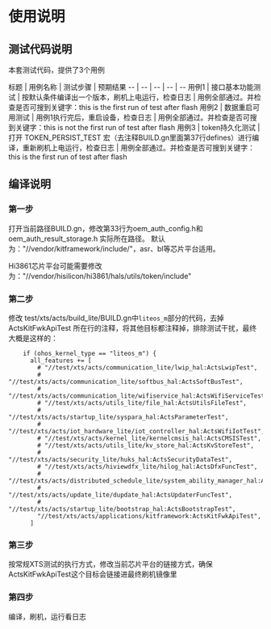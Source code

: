 # 使用说明

## 测试代码说明
本套测试代码，提供了3个用例

标题 | 用例名称 | 测试步骤 | 预期结果
-- | -- | -- | -- | --
用例1 | 接口基本功能测试 | 按默认条件编译出一个版本，刷机上电运行，检查日志 | 用例全部通过。并检查是否可搜到关键字：this is the first run of test after flash
用例2 | 数据重启可用测试 | 用例1执行完后，重启设备，检查日志 | 用例全部通过。并检查是否可搜到关键字：this is not the first run of test after flash
用例3 | token持久化测试 | 打开 TOKEN_PERSIST_TEST 宏（去注释BUILD.gn里面第37行defines）进行编译，重新刷机上电运行，检查日志 | 用例全部通过。并检查是否可搜到关键字：this is the first run of test after flash


## 编译说明

### 第一步
打开当前路径BUILD.gn，修改第33行为oem_auth_config.h和oem_auth_result_storage.h 实际所在路径。
默认为："//vendor/kitframework/include/"，asr、bl等芯片平台适用。

Hi3861芯片平台可能需要修改为："//vendor/hisilicon/hi3861/hals/utils/token/include"

### 第二步
修改 test/xts/acts/build_lite/BUILD.gn中```liteos_m```部分的代码，去掉 ActsKitFwkApiTest 所在行的注释，将其他目标都注释掉，排除测试干扰，最终大概是这样的：
```
    if (ohos_kernel_type == "liteos_m") {
      all_features += [
        # "//test/xts/acts/communication_lite/lwip_hal:ActsLwipTest",
        # "//test/xts/acts/communication_lite/softbus_hal:ActsSoftBusTest",
        # "//test/xts/acts/communication_lite/wifiservice_hal:ActsWifiServiceTest",
        # "//test/xts/acts/utils_lite/file_hal:ActsUtilsFileTest",
        # "//test/xts/acts/startup_lite/syspara_hal:ActsParameterTest",
        # "//test/xts/acts/iot_hardware_lite/iot_controller_hal:ActsWifiIotTest",
        # "//test/xts/acts/kernel_lite/kernelcmsis_hal:ActsCMSISTest",
        # "//test/xts/acts/utils_lite/kv_store_hal:ActsKvStoreTest",
        # "//test/xts/acts/security_lite/huks_hal:ActsSecurityDataTest",
        # "//test/xts/acts/hiviewdfx_lite/hilog_hal:ActsDfxFuncTest",
        # "//test/xts/acts/distributed_schedule_lite/system_ability_manager_hal:ActsSamgrTest",
        # "//test/xts/acts/update_lite/dupdate_hal:ActsUpdaterFuncTest",
        # "//test/xts/acts/startup_lite/bootstrap_hal:ActsBootstrapTest",
        "//test/xts/acts/applications/kitframework:ActsKitFwkApiTest",
      ]
```

### 第三步
按常规XTS测试的执行方式，修改当前芯片平台的链接方式，确保ActsKitFwkApiTest这个目标会链接进最终刷机镜像里

### 第四步
编译，刷机，运行看日志
